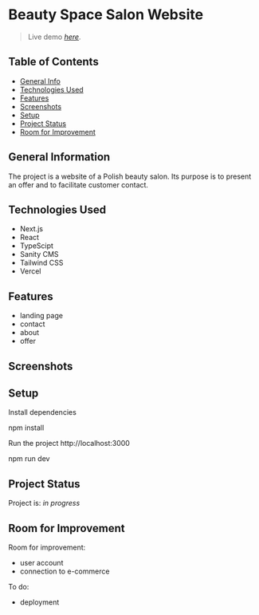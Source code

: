 # Beauty Space Salon Website
> Live demo [_here_](). <!-- If you have the project hosted somewhere, include the link here. -->
## Table of Contents
* [General Info](#general-information)
* [Technologies Used](#technologies-used)
* [Features](#features)
* [Screenshots](#screenshots)
* [Setup](#setup)
* [Project Status](#project-status)
* [Room for Improvement](#room-for-improvement)


## General Information
The project is a website of a Polish beauty salon. Its purpose is to present an offer and to facilitate customer contact.


## Technologies Used

- Next.js
- React
- TypeScipt
- Sanity CMS
- Tailwind CSS
- Vercel

## Features
- landing page
- contact
- about 
- offer

## Screenshots



## Setup
Install dependencies

npm install

Run the project http://localhost:3000

npm run dev


## Project Status
Project is: _in progress_ 

## Room for Improvement

Room for improvement:
- user account
- connection to e-commerce

To do:
- deployment



